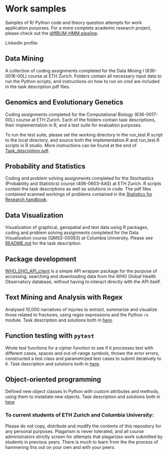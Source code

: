 # Work samples
Samples of R/ Python code and theory question attempts for work application purposes. For a more complete academic research project, please check out the [diffBUM-HMM pipeline](https://github.com/marangiop/diff_BUM_HMM).

LinkedIn profile: [](https://www.linkedin.com/in/toby-law/)

## Data Mining
A collection of coding assignments completed for the Data Mining I (636-0018-00L) course at ETH Zurich. Folders contain all necessary input data to run the Python scripts, and instructions on how to run on cmd are included in the task description pdf files.

## Genomics and Evolutionary Genetics
Coding assignments completed for the Computational Biology (636-0017-00L) course at ETH Zurich. Each of the folders contain task descriptions, their implementation in R, and a test suite for evaluation purposes.

To run the test suite, please set the working directory in the run_test.R script to the local directory, and source both the implementation.R and run_test.R scripts in R studio. More instructions can be found at the end of [Task_description.pdf](./Genomics_and_Evolutionary_Genetics/Needleman_Wunsch_and_Smith_Waterman/Task_description.pdf).

## Probability and Statistics
Coding and problem solving assignments completed for the Stochastics (Probability and Statistics) course (406-0603-AAS) at ETH Zurich. R scripts contain the task descriptions as well as solutions in code. The pdf files contained scanned workings of problems contained in the [Statistics for Research handbook](./Probability_and_Statistics/Statistics_for_Research_(source_of_questions).pdf).

## Data Visualization
Visualization of graphical, geospatial and text data using R packages, coding and problem solving assignments completed for the Data Visualization course (QMSS-G5063) at Columbia University. Please see [README.md](./Data_Visualization/Airbnbs_in_NYC/readme.md) for the task description.

## Package development
[WHO_GHO_API_client](https://github.com/tobykylaw/WHO_GHO_API_client) is a simple API wrapper package for the purpose of accessing, searching and downloading data from the WHO Global Health Observatory database, without having to interact directly with the API itself.

## Text Mining and Analysis with Regex
Analysed 10,000 narratives of injuries to extract, summarize and visualize those related to fractures, using regex expressions and the Python `re` module. Task description and solutions both in [here](./Text_Mining_and_Analysis_with_Regex/Working_with_Regular_Expressions.ipynb). 

## Function testing with `pytest`
Wrote test functions for a cipher function to see if it processes text with different cases, spaces and out-of-range symbols, throws the error errors, constructed a test class and parametrized test cases to submit iteratively to it. Task description and solutions both in [here](./Function_testing_with_pytest/Function_testing_with_pytest.ipynb).

## Object-oriented programming
Defined new object classes in Python with custom attributes and methods, using them to instatiate new objects. Task description and solutions both in [here](./Object_oriented_programming/Object_oriented_programming_in_Python.ipynb)

### To current students of ETH Zurich and Columbia University:
Please do not copy, distribute and modify the contents of this repository for any personal purposes. Plagarism is never tolerated, and all course administrators strictly screen for attempts that plagarizes work submitted by students in previous years. There is much to learn from the the process of hammering this out on your own and with your peers.
